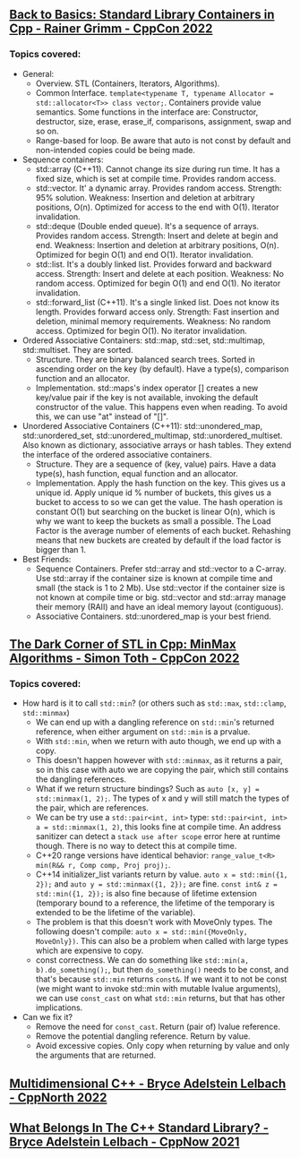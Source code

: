 ## [Back to Basics: Standard Library Containers in Cpp - Rainer Grimm - CppCon 2022](https://www.youtube.com/watch?v=ZMUKa2kWtTk&list=LL6MKUgGZ9Q8c2Ff7GnoRoqA)
### Topics covered:
* General:
  * Overview. STL (Containers, Iterators, Algorithms).
  * Common Interface. `template<typename T, typename Allocator = std::allocator<T>> class vector;`. Containers provide value semantics. Some functions in the interface are: Constructor, destructor, size, erase, erase_if, comparisons, assignment, swap and so on.
  * Range-based for loop. Be aware that auto is not const by default and non-intended copies could be being made.
* Sequence containers:
  * std::array (C++11). Cannot change its size during run time. It has a fixed size, which is set at compile time. Provides random access.
  * std::vector. It' a dynamic array. Provides random access. Strength: 95% solution. Weakness: Insertion and deletion at arbitrary positions, O(n). Optimized for access to the end with O(1). Iterator invalidation.
  * std::deque (Double ended queue). It's a sequence of arrays. Provides random access. Strength: Insert and delete at begin and end. Weakness: Insertion and deletion at arbitrary positions, O(n). Optimized for begin O(1) and end O(1). Iterator invalidation.
  * std::list. It's a doubly linked list. Provides forward and backward access. Strength: Insert and delete at each position. Weakness: No random access. Optimized for begin O(1) and end O(1). No iterator invalidation.
  * std::forward_list (C++11). It's a single linked list. Does not know its length. Provides forward access only. Strength: Fast insertion and deletion, minimal memory requirements. Weakness: No random access. Optimized for begin O(1). No iterator invalidation.
* Ordered Associative Containers: std::map, std::set, std::multimap, std::multiset. They are sorted.
  * Structure. They are binary balanced search trees. Sorted in ascending order on the key (by default). Have a type(s), comparison function and an allocator.
  * Implementation. std::maps's index operator [] creates a new key/value pair if the key is not available, invoking the default constructor of the value. This happens even when reading. To avoid this, we can use "at" instead of "[]".
* Unordered Associative Containers (C++11): std::unondered_map, std::unordered_set, std::unordered_multimap, std::unordered_multiset. Also known as dictionary, associative arrays or hash tables. They extend the interface of the ordered associative containers.
  * Structure. They are a sequence of (key, value) pairs. Have a data type(s), hash function, equal function and an allocator.
  * Implementation. Apply the hash function on the key. This gives us a unique id. Apply unique id % number of buckets, this gives us a bucket to access to so we can get the value. The hash operation is constant O(1) but searching on the bucket is linear O(n), which is why we want to keep the buckets as small a possible. The Load Factor is the average number of elements of each bucket. Rehashing means that new buckets are created by default if the load factor is bigger than 1.
* Best Friends:
  * Sequence Containers. Prefer std::array and std::vector to a C-array. Use std::array if the container size is known at compile time and small (the stack is 1 to 2 Mb). Use std::vector if the container size is not known at compile time or big. std::vector and std::array manage their memory (RAII) and have an ideal memory layout (contiguous).
  * Associative Containers. std::unordered_map is your best friend.

## [The Dark Corner of STL in Cpp: MinMax Algorithms - Simon Toth - CppCon 2022](https://www.youtube.com/watch?v=jBeTvNgW25M&list=LL6MKUgGZ9Q8c2Ff7GnoRoqA)
### Topics covered:
* How hard is it to call `std::min`? (or others such as `std::max`, `std::clamp`, `std::minmax`)
  * We can end up with a dangling reference on `std::min`'s returned reference, when either argument on `std::min` is a prvalue.
  * With `std::min`, when we return with auto though, we end up with a copy. 
  * This doesn't happen however with `std::minmax`, as it returns a pair, so in this case with auto we are copying the pair, which still contains the dangling references.
  * What if we return structure bindings? Such as `auto [x, y] = std::minmax(1, 2);`. The types of x and y will still match the types of the pair, which are references.
  * We can be try use a `std::pair<int, int>` type: `std::pair<int, int> a = std::minmax(1, 2)`, this looks fine at compile time. An address sanitizer can detect a `stack use after scope` error here at runtime though. There is no way to detect this at compile time.
  * C++20 range versions have identical behavior: `range_value_t<R> min(R&& r, Comp comp, Proj proj);`.
  * C++14 initializer_list variants return by value. `auto x = std::min({1, 2});` and `auto y = std::minmax({1, 2});` are fine. `const int& z = std::min({1, 2});` is also fine because of lifetime extension (temporary bound to a reference, the lifetime of the temporary is extended to be the lifetime of the variable).
  * The problem is that this doesn't work with MoveOnly types. The following doesn't compile: `auto x = std::min({MoveOnly, MoveOnly})`. This can also be a problem when called with large types which are expensive to copy.
  * const correctness. We can do something like `std::min(a, b).do_something();`, but then `do_something()` needs to be const, and that's because `std::min` returns `const&`. If we want it to not be const (we might want to invoke std::min with mutable lvalue arguments), we can use `const_cast` on what `std::min` returns, but that has other implications.
* Can we fix it?
  * Remove the need for `const_cast`. Return (pair of) lvalue reference.
  * Remove the potential dangling reference. Return by value.
  * Avoid excessive copies. Only copy when returning by value and only the arguments that are returned.

## [Multidimensional C++ - Bryce Adelstein Lelbach - CppNorth 2022](https://www.youtube.com/watch?v=aFCLmQEkPUw&list=LL6MKUgGZ9Q8c2Ff7GnoRoqA)

## [What Belongs In The C++ Standard Library? - Bryce Adelstein Lelbach - CppNow 2021](https://www.youtube.com/watch?v=OgM0MYb4DqE&list=LL6MKUgGZ9Q8c2Ff7GnoRoqA)


